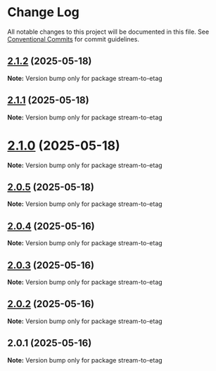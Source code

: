 # Change Log

All notable changes to this project will be documented in this file.
See [Conventional Commits](https://conventionalcommits.org) for commit guidelines.

## [2.1.2](https://github.com/launchql/launchql/compare/stream-to-etag@2.1.1...stream-to-etag@2.1.2) (2025-05-18)

**Note:** Version bump only for package stream-to-etag





## [2.1.1](https://github.com/launchql/launchql/compare/stream-to-etag@2.1.0...stream-to-etag@2.1.1) (2025-05-18)

**Note:** Version bump only for package stream-to-etag





# [2.1.0](https://github.com/launchql/launchql/compare/stream-to-etag@2.0.5...stream-to-etag@2.1.0) (2025-05-18)

**Note:** Version bump only for package stream-to-etag





## [2.0.5](https://github.com/launchql/launchql/compare/stream-to-etag@2.0.4...stream-to-etag@2.0.5) (2025-05-18)

**Note:** Version bump only for package stream-to-etag





## [2.0.4](https://github.com/launchql/launchql/compare/stream-to-etag@2.0.3...stream-to-etag@2.0.4) (2025-05-16)

**Note:** Version bump only for package stream-to-etag





## [2.0.3](https://github.com/launchql/launchql/compare/stream-to-etag@2.0.2...stream-to-etag@2.0.3) (2025-05-16)

**Note:** Version bump only for package stream-to-etag





## [2.0.2](https://github.com/launchql/launchql/compare/stream-to-etag@2.0.1...stream-to-etag@2.0.2) (2025-05-16)

**Note:** Version bump only for package stream-to-etag





## 2.0.1 (2025-05-16)

**Note:** Version bump only for package stream-to-etag
